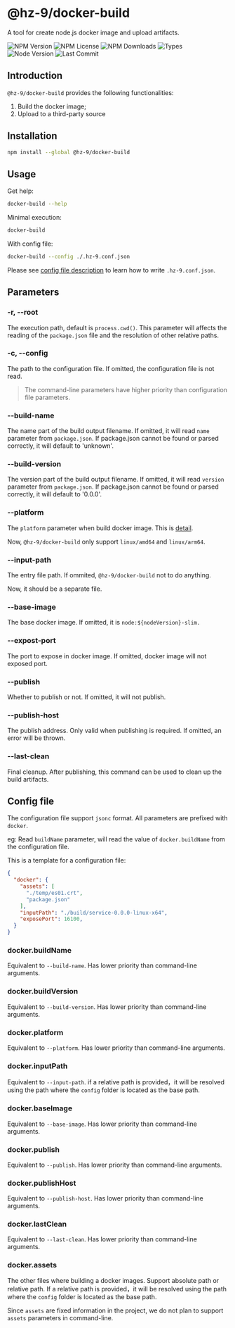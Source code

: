 # @hz-9/docker-build

A tool for create node.js docker image and upload artifacts.

![NPM Version][npm-version-url] ![NPM License][npm-license-url] ![NPM Downloads][npm-downloads-url] ![Types][types-url]
<br /> ![Node Version][node-version-url] ![Last Commit][last-commit-url]

[npm-version-url]: https://badgen.net/npm/v/@hz-9/docker-build
[npm-license-url]: https://badgen.net/npm/license/@hz-9/docker-build
[npm-downloads-url]: https://badgen.net/npm/dt/@hz-9/docker-build
[types-url]: https://badgen.net/npm/types/@hz-9/docker-build
[node-version-url]: https://badgen.net/npm/node/@hz-9/docker-build
[last-commit-url]: https://badgen.net/github/last-commit/hz-9/tool

## Introduction

`@hz-9/docker-build` provides the following functionalities:

1. Build the docker image;
2. Upload to a third-party source

## Installation

``` bash
npm install --global @hz-9/docker-build
```

## Usage

Get help:

``` bash
docker-build --help
```

Minimal execution:

``` bash
docker-build
```

With config file:

``` bash
docker-build --config ./.hz-9.conf.json
```

Please see [config file description](#config-file) to learn how to write `.hz-9.conf.json`.

## Parameters

### -r, --root

The execution path, default is `process.cwd()`. This parameter will affects the reading of the `package.json` file and the resolution of other relative paths.

### -c, --config

The path to the configuration file. If omitted, the configuration file is not read.

> The command-line parameters have higher priority than configuration file parameters.

### --build-name

The name part of the build output filename. If omitted, it will read `name` parameter from `package.json`.  If package.json cannot be found or parsed correctly, it will default to 'unknown'.

### --build-version

The version part of the build output filename. If omitted, it will read `version` parameter from `package.json`.  If package.json cannot be found or parsed correctly, it will default to '0.0.0'.

### --platform

The `platform` parameter when build docker image. This is [detail](https://docs.docker.com/build/building/multi-platform/).

Now, `@hz-9/docker-build` only support `linux/amd64` and `linux/arm64`.

### --input-path

The entry file path. If ommited, `@hz-9/docker-build` not to do anything.

Now, it should be a separate file.

### --base-image

The base docker image. If omitted, it is `node:${nodeVersion}-slim.`

### --expost-port

The port to expose in docker image. If omitted, docker image will not exposed port.

### --publish

Whether to publish or not. If omitted, it will not publish.
<!-- TODO 补充一个 Nexus 发布私有 Docker Repository 的文档。 -->

### --publish-host

The publish address. Only valid when publishing is required. If omitted, an error will be thrown.

### --last-clean

Final cleanup. After publishing, this command can be used to clean up the build artifacts.

## Config file

The configuration file support `jsonc` format. All parameters are prefixed with `docker`.

eg: Read `buildName` parameter, will read the value of `docker.buildName` from the configuration file.

This is a template for a configuration file:

``` json
{
  "docker": {
    "assets": [
      "./temp/es01.crt",
      "package.json"
    ],
    "inputPath": "./build/service-0.0.0-linux-x64",
    "exposePort": 16100,
  }
}

```

### docker.buildName

Equivalent to `--build-name`. Has lower priority than command-line arguments.

### docker.buildVersion

Equivalent to `--build-version`. Has lower priority than command-line arguments.

### docker.platform

Equivalent to `--platform`. Has lower priority than command-line arguments.

### docker.inputPath

Equivalent to `--input-path`. if a relative path is provided，it will be resolved using the path where the `config` folder is located as the base path.

### docker.baseImage

Equivalent to `--base-image`. Has lower priority than command-line arguments.

### docker.publish

Equivalent to `--publish`. Has lower priority than command-line arguments.

### docker.publishHost

Equivalent to `--publish-host`. Has lower priority than command-line arguments.

### docker.lastClean

Equivalent to `--last-clean`. Has lower priority than command-line arguments.

### docker.assets

The other files where building a docker images. Support absolute path or relative path.
If a relative path is provided，it will be resolved using the path where the `config` folder is located as the base path.

Since `assets` are fixed information in the project, we do not plan to support `assets` parameters in command-line.
